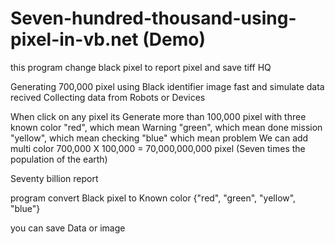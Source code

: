 # Seven-hundred-thousand-using-pixel-in-vb.net (Demo)
this program change black pixel to report pixel and save tiff HQ

Generating 700,000 pixel using Black identifier image fast and simulate data recived
Collecting data from Robots or Devices

When click on any pixel its Generate more than 100,000 pixel with 
three known color "red", which mean Warning
                   "green", which mean done mission
                   "yellow", which mean checking
                   "blue"    which mean problem
                   We can add multi color 
700,000 X 100,000 = 70,000,000,000 pixel (Seven times the population of the earth)

Seventy billion report

program convert Black pixel to Known color {"red", "green", "yellow", "blue"}

you can save Data or image 
